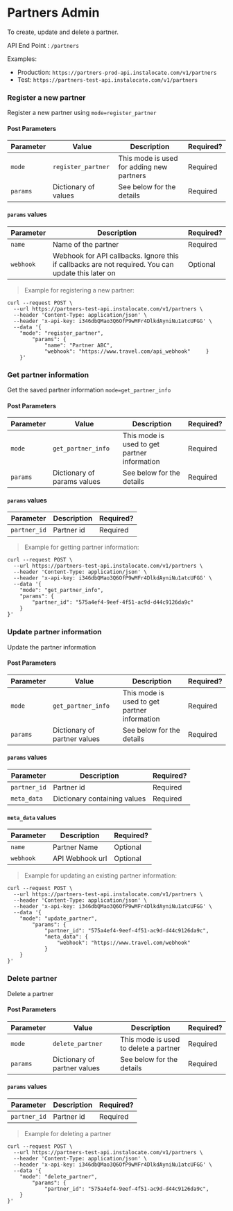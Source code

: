 # Partners Admin

To create, update and delete a partner.

API End Point : ```/partners```

Examples: 

* Production: ```https://partners-prod-api.instalocate.com/v1/partners```
* Test: ```https://partners-test-api.instalocate.com/v1/partners```
 

### Register a new partner

Register a new partner using ```mode=register_partner```

#### Post Parameters

Parameter | Value | Description | Required?
--------- | ------- | ----------- | -----------
`mode` | `register_partner ` | This mode is used for adding new partners | Required
`params` | Dictionary of values | See below for the details | Required

#### `params` values

Parameter |  Description |  Required?
--------- | ----------- | -----------
`name ` | Name of the partner  | Required
`webhook ` | Webhook for API callbacks. Ignore this if callbacks are not required. You can update this later on  | Optional

> Example for registering a new partner:

```shell 
curl --request POST \
  --url https://partners-test-api.instalocate.com/v1/partners \
  --header 'Content-Type: application/json' \
  --header 'x-api-key: i346dbQMao3Q6OfP9wMFr4DlkdAyniNu1atcUFGG' \
  --data '{
	"mode": "register_partner",
		"params": {
			"name": "Partner ABC",    
			"webhook": "https://www.travel.com/api_webhook"		}
	}'
```

### Get partner information

Get the saved partner information `mode=get_partner_info`

#### Post Parameters

Parameter | Value | Description | Required?
--------- | ------- | ----------- | -----------
`mode` | `get_partner_info ` | This mode is used to get partner information | Required
`params` | Dictionary of params values | See below for the details | Required

#### `params` values

Parameter |  Description |  Required?
--------- | ----------- | -----------
`partner_id` | Partner id  | Required


> Example for getting partner information:

```shell 
curl --request POST \
  --url https://partners-test-api.instalocate.com/v1/partners \
  --header 'Content-Type: application/json' \
  --header 'x-api-key: i346dbQMao3Q6OfP9wMFr4DlkdAyniNu1atcUFGG' \
  --data '{
	"mode": "get_partner_info",
	"params": {
		"partner_id": "575a4ef4-9eef-4f51-ac9d-d44c9126da9c"
	}
}'
```
### Update partner information

Update the partner information 

#### Post Parameters

Parameter | Value | Description | Required?
--------- | ------- | ----------- | -----------
`mode` | `get_partner_info ` | This mode is used to get partner information | Required
`params` | Dictionary of partner values | See below for the details | Required

#### `params` values

Parameter |  Description |  Required?
--------- | ----------- | -----------
`partner_id` | Partner id  | Required
`meta_data` | Dictionary containing values | Required

#### `meta_data` values

Parameter |  Description |  Required?
--------- | ----------- | -----------
`name` | Partner Name  | Optional
`webhook` | API Webhook url | Optional


> Example for updating an existing partner information:

```shell 
curl --request POST \
  --url https://partners-test-api.instalocate.com/v1/partners \
  --header 'Content-Type: application/json' \
  --header 'x-api-key: i346dbQMao3Q6OfP9wMFr4DlkdAyniNu1atcUFGG' \
  --data '{
	"mode": "update_partner",
		"params": {
			"partner_id": "575a4ef4-9eef-4f51-ac9d-d44c9126da9c",
			"meta_data": {
				"webhook": "https://www.travel.com/webhook"
			}
	}
}'
```

### Delete partner

Delete a partner

#### Post Parameters

Parameter | Value | Description | Required?
--------- | ------- | ----------- | -----------
`mode` | `delete_partner ` | This mode is used to delete a partner | Required
`params` | Dictionary of partner values | See below for the details | Required

#### `params` values

Parameter |  Description |  Required?
--------- | ----------- | -----------
`partner_id` | Partner id  | Required


> Example for deleting a partner

```shell 
curl --request POST \
  --url https://partners-test-api.instalocate.com/v1/partners \
  --header 'Content-Type: application/json' \
  --header 'x-api-key: i346dbQMao3Q6OfP9wMFr4DlkdAyniNu1atcUFGG' \
  --data '{
	"mode": "delete_partner",
		"params": {
			"partner_id": "575a4ef4-9eef-4f51-ac9d-d44c9126da9c",
	}
}'
```